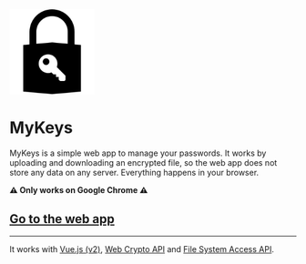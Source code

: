 <img src="https://raw.githubusercontent.com/lucasmenendez/mykeys/main/public/images/logo.svg" width="150">

# MyKeys

MyKeys is a simple web app to manage your passwords. It works by uploading and downloading an encrypted file, so the web app does not store any data on any server. Everything happens in your browser.

**⚠ Only works on Google Chrome ⚠**

## [Go to the web app](https://lucasmenendez.github.io/mykeys)

---

It works with [Vue.js (v2)](https://vuejs.org/), [Web Crypto API](https://developer.mozilla.org/en-US/docs/Web/API/Web_Crypto_API) and [File System Access API](https://developer.mozilla.org/en-US/docs/Web/API/File_System_Access_API).